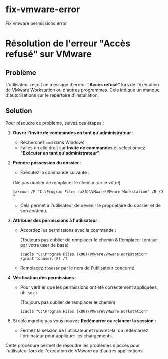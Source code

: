 # fix-vmware-error
Fix vmware permissions error

# Résolution de l'erreur "Accès refusé" sur VMware

## Problème
L'utilisateur reçoit un message d'erreur **"Accès refusé"** lors de l'exécution de VMware Workstation ou d'autres programmes. Cela indique un manque d'autorisations sur le répertoire d'installation.

## Solution
Pour résoudre ce problème, suivez ces étapes :

1. **Ouvrir l'Invite de commandes en tant qu'administrateur** :
   - Recherchez `cmd` dans Windows.
   - Faites un clic droit sur **Invite de commandes** et sélectionnez **"Exécuter en tant qu'administrateur"**.

2. **Prendre possession du dossier** :
   - Exécutez la commande suivante :

	(Ne pas oublier de remplacer le chemin par le vôtre)

      ```takeown /F "C:\Program Files (x86)\VMware\VMware Workstation" /R /D Y ```
 
   - Cela permet à l'utilisateur de devenir le propriétaire du dossier et de son contenu.

4. **Attribuer des permissions à l'utilisateur** :
   - Accordez les permissions avec la commande :
    
	 (Toujours pas oublier de remplacer le chemin & Remplacer tonuser par votre user de base)
	
      ```icacls "C:\Program Files (x86)\VMware\VMware Workstation" /grant tonuser:(F) /T ```
   
   - Remplacez `tonuser` par le nom de l'utilisateur concerné.

5. **Vérification des permissions** :
   - Pour vérifier que les permissions ont été correctement appliquées, utilisez :
     
	 (Toujours pas oublier de remplacer le chemin)
 
     ```icacls "C:\Program Files (x86)\VMware\VMware Workstation"```

5. Si cela marche pas vous pouvez **Redémarrer ou relancer la session** :
   - Fermez la session de l'utilisateur et rouvrez-la, ou redémarrez l'ordinateur pour appliquer les changements.

Cette procédure permet de résoudre les problèmes d'accès pour l'utilisateur lors de l'exécution de VMware ou d'autres applications.

